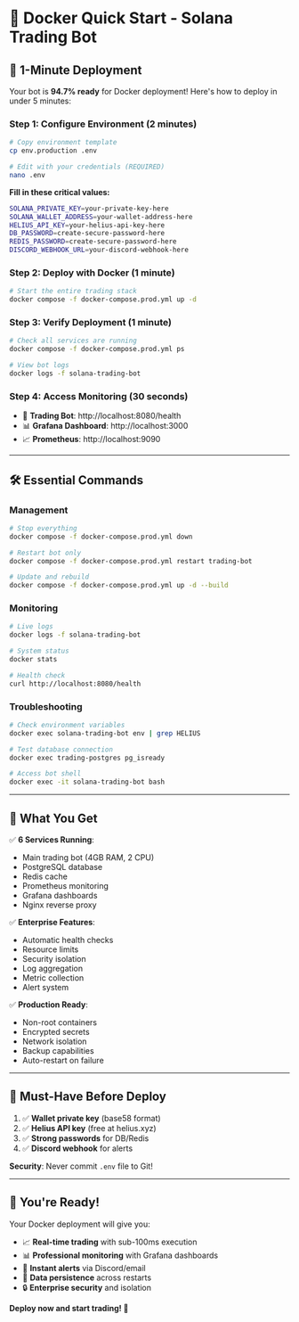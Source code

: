 # 🚀 Docker Quick Start - Solana Trading Bot

## 🎯 **1-Minute Deployment** 

Your bot is **94.7% ready** for Docker deployment! Here's how to deploy in under 5 minutes:

### **Step 1: Configure Environment (2 minutes)**
```bash
# Copy environment template
cp env.production .env

# Edit with your credentials (REQUIRED)
nano .env
```

**Fill in these critical values:**
```bash
SOLANA_PRIVATE_KEY=your-private-key-here
SOLANA_WALLET_ADDRESS=your-wallet-address-here
HELIUS_API_KEY=your-helius-api-key-here
DB_PASSWORD=create-secure-password-here
REDIS_PASSWORD=create-secure-password-here
DISCORD_WEBHOOK_URL=your-discord-webhook-here
```

### **Step 2: Deploy with Docker (1 minute)**
```bash
# Start the entire trading stack
docker compose -f docker-compose.prod.yml up -d
```

### **Step 3: Verify Deployment (1 minute)**
```bash
# Check all services are running
docker compose -f docker-compose.prod.yml ps

# View bot logs
docker logs -f solana-trading-bot
```

### **Step 4: Access Monitoring (30 seconds)**
- 🤖 **Trading Bot**: http://localhost:8080/health
- 📊 **Grafana Dashboard**: http://localhost:3000
- 📈 **Prometheus**: http://localhost:9090

---

## 🛠️ **Essential Commands**

### **Management**
```bash
# Stop everything
docker compose -f docker-compose.prod.yml down

# Restart bot only
docker compose -f docker-compose.prod.yml restart trading-bot

# Update and rebuild
docker compose -f docker-compose.prod.yml up -d --build
```

### **Monitoring**
```bash
# Live logs
docker logs -f solana-trading-bot

# System status
docker stats

# Health check
curl http://localhost:8080/health
```

### **Troubleshooting**
```bash
# Check environment variables
docker exec solana-trading-bot env | grep HELIUS

# Test database connection
docker exec trading-postgres pg_isready

# Access bot shell
docker exec -it solana-trading-bot bash
```

---

## 🎯 **What You Get**

✅ **6 Services Running**:
- Main trading bot (4GB RAM, 2 CPU)
- PostgreSQL database
- Redis cache  
- Prometheus monitoring
- Grafana dashboards
- Nginx reverse proxy

✅ **Enterprise Features**:
- Automatic health checks
- Resource limits
- Security isolation
- Log aggregation
- Metric collection
- Alert system

✅ **Production Ready**:
- Non-root containers
- Encrypted secrets
- Network isolation
- Backup capabilities
- Auto-restart on failure

---

## 🚨 **Must-Have Before Deploy**

1. ✅ **Wallet private key** (base58 format)
2. ✅ **Helius API key** (free at helius.xyz)
3. ✅ **Strong passwords** for DB/Redis
4. ✅ **Discord webhook** for alerts

**Security**: Never commit `.env` file to Git!

---

## 🎉 **You're Ready!**

Your Docker deployment will give you:
- 📈 **Real-time trading** with sub-100ms execution
- 📊 **Professional monitoring** with Grafana dashboards
- 🚨 **Instant alerts** via Discord/email
- 💾 **Data persistence** across restarts
- 🔒 **Enterprise security** and isolation

**Deploy now and start trading! 🚀** 